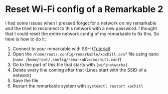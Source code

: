 # Reset Wi-Fi config of a Remarkable 2

I had some issues when I pressed forget for a network on my remarkable and the tried to reconnect to this network with a new password. I thought that I could reset the entire network config of my remarkable to fix this. So here is how to do it:

1. Connect to your remarkable with SSH ([Tutorial](https://remarkable.guide/guide/access/ssh.html))
2. Open the `/home/root/.config/remarkable/xochitl.conf` file using nano (`nano /home/root/.config/remarkable/xochitl.conf`)
3. Go to the part of this file that starts with `[wifinetworks]`
4. Delete every line coming after that (Lines start with the SSID of a network)
5. Save the file
6. Restart the remarkable system with `systemctl restart xochitl`
